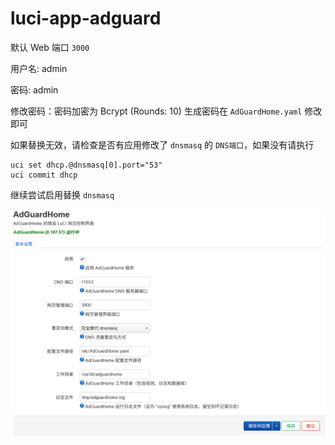 # luci-app-adguard

默认 Web 端口 `3000`

用户名: admin

密码: admin

修改密码：密码加密为 Bcrypt (Rounds: 10) 生成密码在 `AdGuardHome.yaml` 修改即可

如果替换无效，请检查是否有应用修改了 `dnsmasq` 的 `DNS端口`，如果没有请执行

```
uci set dhcp.@dnsmasq[0].port="53"
uci commit dhcp
```

继续尝试启用替换 `dnsmasq`

![alt text](image.png)